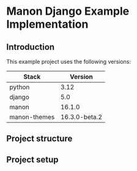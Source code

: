 # Manon Django Example Implementation

## Introduction

This example project uses the following versions:

| Stack        | Version       |
| ------------ | ------------- |
| python       | 3.12          |
| django       | 5.0           |
| manon        | 16.1.0        |
| manon-themes | 16.3.0-beta.2 |

## Project structure

## Project setup
